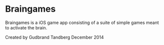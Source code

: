 # Braingames

Braingames is a iOS game app consisting of a suite of simple games meant to activate the brain.

Created by Gudbrand Tandberg December 2014

